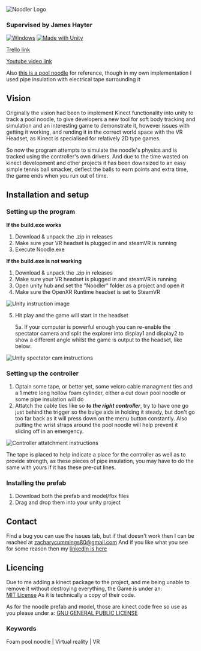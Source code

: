 ![Noodler Logo](https://cdn.discordapp.com/attachments/347089516055494658/972891628731781262/Noodler_logo.png)
### Supervised by James Hayter
[![Windows](https://svgshare.com/i/ZhY.svg)](https://svgshare.com/i/ZhY.svg)  [![Made with Unity](https://img.shields.io/badge/Made%20with-Unity-57b9d3.svg?style=flat&logo=unity)](https://unity3d.com)

[Trello link](https://trello.com/b/rg7rnQ0O/comp-3000)

[Youtube video link](https://youtu.be/oI5ElCPuYG0)

Also [this is a pool noodle](https://en.wikipedia.org/wiki/Pool_noodle) for reference, though in my own implementation I used pipe insulation with electrical tape surrounding it 

## Vision
Originally the vision had been to implement Kinect functionality into unity to track a pool noodle, to give developers a new tool for soft body tracking and simulation and an interesting game to demonstrate it, however issues with getting it working, and rending it in the correct world space with the VR Headset, as Kinect is specialised for relatively 2D type games.

So now the program attempts to simulate the noodle's physics and is tracked using the controller's own drivers. And due to the time wasted on kinect development and other projects it has been downsized to an easy simple tennis ball smacker, deflect the balls to earn points and extra time, the game ends when you run out of time.

## Installation and setup
### Setting up the program
**If the build.exe works**
1. Download & unpack the .zip in releases
2. Make sure your VR headset is plugged in and steamVR is running
3. Execute Noodle.exe

**If the build.exe is not working**
1. Download & unpack the .zip in releases
2. Make sure your VR headset is plugged in and steamVR is running
3. Open unity hub and set the "Noodler" folder as a project and open it
4. Make sure the OpenXR Runtime headset is set to SteamVR

![Unity instruction image](https://cdn.discordapp.com/attachments/347089516055494658/972882492384239706/Instructions.PNG)

5. Hit play and the game will start in the headset
  
      5a. If your computer is powerful enough you can re-enable the spectator camera and split the explorer into display1 and display2 to show a different angle whilst       the game is output to the headset, like below:

![Unity spectator cam instructions](https://cdn.discordapp.com/attachments/347089516055494658/972883860926906418/Spectator_cam_instructions.PNG)
### Setting up the controller
1. Optain some tape, or better yet, some velcro cable managment ties and a 1 metre long hollow foam cylinder, either a cut down pool noodle or some pipe insulation will do
3. Attatch the cable ties like so **_to the right controller_**, try to have one go just behind the trigger so the bulge aids in holding it steady, but don't go too far back as it will press down on the menu button constantly. Also putting the wrist straps around the pool noodle will help prevent it sliding off in an emergency.

![Controller attatchment instructions](https://cdn.discordapp.com/attachments/347089516055494658/972884260048498729/IMG_20220508_154917.jpg)

The tape is placed to help indicate a place for the controller as well as to provide strength, as these pieces of pipe insulation, you may have to do the same with yours if it has these pre-cut lines.

### Installing the prefab
1. Download both the prefab and model/fbx files
2. Drag and drop them into your unity project

## Contact
Find a bug you can use the issues tab, but if that doesn't work then I can be reached at zacharycummings80@gmail.com
And if you like what you see for some reason then my [linkedIn is here](https://www.linkedin.com/in/zcummings)

## Licencing
Due to me adding a kinect package to the project, and me being unable to remove it without destroying everything, the Game is under an:   
[MIT License](https://github.com/BirbRoss/COMP3000-Project/blob/main/KINECT%20LICENSE)
As it is technically a copy of their code.

As for the noodle prefab and model, those are kinect code free so use as you please under a: 
[GNU GENERAL PUBLIC LICENSE](https://github.com/BirbRoss/COMP3000-Project/blob/main/NOODLE%20PREFAB%20LICENSE)

### Keywords
Foam pool noodle | Virtual reality | VR 

